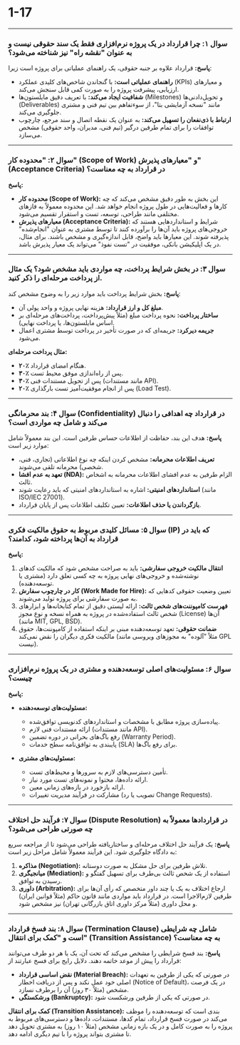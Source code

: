 # 1-17
---

### سوال ۱: چرا قرارداد در یک پروژه نرم‌افزاری فقط یک سند حقوقی نیست و به عنوان "نقشه راه" نیز شناخته می‌شود؟

**پاسخ:**
قرارداد علاوه بر جنبه حقوقی، یک راهنمای عملیاتی برای پروژه است زیرا:
- **راهنمای عملیاتی است:** با گنجاندن شاخص‌های کلیدی عملکرد (KPIs) و معیارهای ارزیابی، پیشرفت پروژه را به صورت کمی قابل سنجش می‌کند.
- **شفافیت ایجاد می‌کند:** با تعریف دقیق مایلستون‌ها (Milestones) و تحویل‌دادنی‌ها (Deliverables) مانند "نسخه آزمایشی بتا"، از سوءتفاهم بین تیم فنی و مشتری جلوگیری می‌کند.
- **ارتباط با ذی‌نفعان را تسهیل می‌کند:** به عنوان یک نقطه اتصال و سند مرجع، چارچوب توافقات را برای تمام طرفین درگیر (تیم فنی، مدیران، واحد حقوقی) مشخص می‌سازد.

---

### سوال ۲: "محدوده کار" (Scope of Work) و "معیارهای پذیرش" (Acceptance Criteria) در قرارداد به چه معناست؟

**پاسخ:**
- **محدوده کار (Scope of Work):** این بخش به طور دقیق مشخص می‌کند که چه کارها و فعالیت‌هایی در طول پروژه انجام خواهد شد. این محدوده معمولاً به فازهای مختلفی مانند طراحی، توسعه، تست و استقرار تقسیم می‌شود.
- **معیارهای پذیرش (Acceptance Criteria):** شرایط و استانداردهایی هستند که خروجی‌های پروژه باید آن‌ها را برآورده کنند تا توسط مشتری به عنوان "انجام‌شده" پذیرفته شوند. این معیارها باید واضح، قابل اندازه‌گیری و مشخص باشند. برای مثال، در یک اپلیکیشن بانکی، موفقیت در "تست نفوذ" می‌تواند یک معیار پذیرش باشد.

---

### سوال ۳: در بخش شرایط پرداخت، چه مواردی باید مشخص شود؟ یک مثال از پرداخت مرحله‌ای را ذکر کنید.

**پاسخ:**
بخش شرایط پرداخت باید موارد زیر را به وضوح مشخص کند:
- **مبلغ کل و ارز قرارداد:** هزینه نهایی پروژه و واحد پولی آن.
- **ساختار پرداخت:** نحوه پرداخت مبلغ (مثلاً پیش‌پرداخت، پرداخت‌های مرحله‌ای بر اساس مایلستون‌ها، یا پرداخت نهایی).
- **جریمه دیرکرد:** جریمه‌ای که در صورت تأخیر در پرداخت توسط مشتری اعمال می‌شود.

**مثال پرداخت مرحله‌ای:**
- **۲۰٪** هنگام امضای قرارداد.
- **۳۰٪** پس از راه‌اندازی موفق محیط تست.
- **۳۰٪** پس از تحویل مستندات فنی (مانند مستندات API).
- **۲۰٪** پس از انجام موفقیت‌آمیز تست بارگذاری (Load Test).

---

### سوال ۴: بند محرمانگی (Confidentiality) در قرارداد چه اهدافی را دنبال می‌کند و شامل چه مواردی است؟

**پاسخ:**
هدف این بند، حفاظت از اطلاعات حساس طرفین است. این بند معمولاً شامل موارد زیر است:
- **تعریف اطلاعات محرمانه:** مشخص کردن اینکه چه نوع اطلاعاتی (تجاری، فنی، شخصی) محرمانه تلقی می‌شوند.
- **تعهد به عدم افشا (NDA):** الزام طرفین به عدم افشای اطلاعات محرمانه به اشخاص ثالث.
- **استانداردهای امنیتی:** اشاره به استانداردهای امنیتی که باید رعایت شوند (مانند ISO/IEC 27001).
- **بازگرداندن یا حذف اطلاعات:** تعیین تکلیف اطلاعات پس از پایان قرارداد.

---

### سوال ۵: مسائل کلیدی مربوط به حقوق مالکیت فکری (IP) که باید در قرارداد به آن‌ها پرداخته شود، کدامند؟

**پاسخ:**
1.  **انتقال مالکیت خروجی سفارشی:** باید به صراحت مشخص شود که مالکیت کدهای نوشته‌شده و خروجی‌های نهایی پروژه به چه کسی تعلق دارد (مشتری یا توسعه‌دهنده).
2.  **کار در چارچوب سفارش (Work Made for Hire):** تعیین وضعیت حقوقی کدهایی که به صورت سفارشی برای پروژه تولید می‌شوند.
3.  **فهرست کامپوننت‌های شخص ثالث:** ارائه لیستی دقیق از تمام کتابخانه‌ها و ابزارهای شخص ثالث استفاده‌شده در پروژه به همراه نسخه و نوع مجوز (License) آن‌ها (مانند MIT, GPL, BSD).
4.  **ضمانت حقوقی:** تعهد توسعه‌دهنده مبنی بر اینکه استفاده از کامپوننت‌ها، حقوق مالکیت فکری دیگران را نقض نمی‌کند (مثلاً "آلوده" به مجوزهای ویروسی مانند GPL نیست).

---

### سوال ۶: مسئولیت‌های اصلی توسعه‌دهنده و مشتری در یک پروژه نرم‌افزاری چیست؟

**پاسخ:**
- **مسئولیت‌های توسعه‌دهنده:**
  - پیاده‌سازی پروژه مطابق با مشخصات و استانداردهای کدنویسی توافق‌شده.
  - ارائه مستندات فنی لازم (مانند مستندات API).
  - رفع باگ‌های بحرانی در دوره تضمین (Warranty Period).
  - پایبندی به توافق‌نامه سطح خدمات (SLA) برای رفع باگ‌ها.

- **مسئولیت‌های مشتری:**
  - تأمین دسترسی‌های لازم به سرورها و محیط‌های تست.
  - ارائه داده‌ها، محتوا و نمونه‌های تست مورد نیاز.
  - ارائه بازخورد در بازه‌های زمانی معین.
  - مشارکت در فرآیند مدیریت تغییرات (تصویب یا رد Change Requests).

---

### سوال ۷: فرآیند حل اختلاف (Dispute Resolution) در قراردادها معمولاً به چه صورتی طراحی می‌شود؟

**پاسخ:**
یک فرآیند حل اختلاف مرحله‌ای و ساختاریافته طراحی می‌شود تا از مراجعه سریع به دادگاه جلوگیری شود. این فرآیند معمولاً شامل مراحل زیر است:
1.  **مذاکره (Negotiation):** تلاش طرفین برای حل مشکل به صورت دوستانه.
2.  **میانجیگری (Mediation):** استفاده از یک شخص ثالث بی‌طرف برای تسهیل گفتگو و رسیدن به توافق.
3.  **داوری (Arbitration):** ارجاع اختلاف به یک یا چند داور متخصص که رأی آن‌ها برای طرفین لازم‌الاجرا است.
در قرارداد باید مواردی مانند قانون حاکم (مثلاً قوانین ایران) و محل داوری (مثلاً مرکز داوری اتاق بازرگانی تهران) نیز مشخص شود.

---

### سوال ۸: بند فسخ قرارداد (Termination Clause) شامل چه شرایطی است و "کمک برای انتقال" (Transition Assistance) به چه معناست؟

**پاسخ:**
بند فسخ شرایطی را مشخص می‌کند که تحت آن، یک یا هر دو طرف می‌توانند قرارداد را پیش از موعد خاتمه دهند. دلایل رایج برای فسخ عبارتند از:
- **نقض اساسی قرارداد (Material Breach):** در صورتی که یکی از طرفین به تعهدات اصلی خود عمل نکند و پس از دریافت اخطار (Notice of Default)، در یک فرصت مشخص (مثلاً ۳۰ روز) آن را برطرف نسازد.
- **ورشکستگی (Bankruptcy):** در صورتی که یکی از طرفین ورشکست شود.

**کمک برای انتقال (Transition Assistance):** بندی است که توسعه‌دهنده را موظف می‌کند در صورت فسخ قرارداد، تمام کدها، مستندات، داده‌ها و دسترسی‌های مربوط به پروژه را به صورت کامل و در یک بازه زمانی مشخص (مثلاً ۱۰ روز) به مشتری تحویل دهد تا مشتری بتواند پروژه را با تیم دیگری ادامه دهد.
